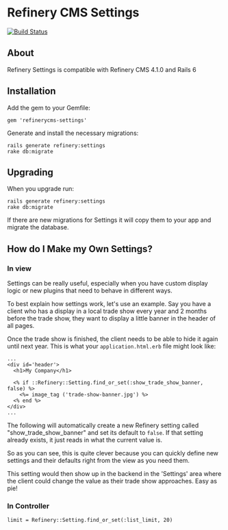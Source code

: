 # Refinery CMS Settings

[![Build Status](https://travis-ci.org/refinery/refinerycms-settings.svg?branch=master)](https://travis-ci.org/refinery/refinerycms-settings)

## About

Refinery Settings is compatible with Refinery CMS 4.1.0 and Rails 6

## Installation
Add the gem to your Gemfile:

    gem 'refinerycms-settings'

Generate and install the necessary migrations:

    rails generate refinery:settings
    rake db:migrate

## Upgrading
When you upgrade run:

    rails generate refinery:settings
    rake db:migrate

If there are new migrations for Settings it will copy them to your app and migrate the database.

## How do I Make my Own Settings?

### In view

Settings can be really useful, especially when you have custom display logic or
new plugins that need to behave in different ways.

To best explain how settings work, let's use an example. Say you have a client
who has a display in a local trade show every year and 2 months before the trade
show, they want to display a little banner in the header of all pages.

Once the trade show is finished, the client needs to be able to hide it again
until next year. This is what your ``application.html.erb`` file might look like:

    ...
    <div id='header'>
      <h1>My Company</h1>

      <% if ::Refinery::Setting.find_or_set(:show_trade_show_banner, false) %>
        <%= image_tag ('trade-show-banner.jpg') %>
      <% end %>
    </div>
    ...

The following will automatically create a new Refinery setting called
"show_trade_show_banner" and set its default to ``false``.
If that setting already exists, it just reads in what the current value is.

So as you can see, this is quite clever because you can quickly define new settings
 and their defaults right from the view as you need them.

This setting would then show up in the backend in the 'Settings' area where the
client could change the value as their trade show approaches. Easy as pie!

### In Controller

    limit = Refinery::Setting.find_or_set(:list_limit, 20)
